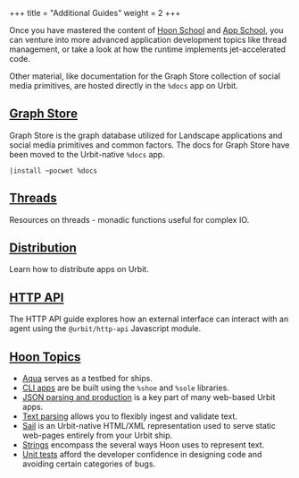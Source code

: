 +++
title = "Additional Guides"
weight = 2
+++

Once you have mastered the content of [Hoon School](/guides/core/hoon-school)
and [App School](/guides/core/app-school), you can venture into more advanced
application development topics like thread management, or take a look at how
the runtime implements jet-accelerated code.

Other material, like documentation for the Graph Store collection of social
media primitives, are hosted directly in the `%docs` app on Urbit.

## [Graph Store](/docs/userspace/graph-store)

Graph Store is the graph database utilized for Landscape applications and social
media primitives and common factors.  The docs for Graph Store have been moved
to the Urbit-native `%docs` app.

```hoon
|install ~pocwet %docs
```

## [Threads](/guides/additional/threads/)

Resources on threads - monadic functions useful for complex IO.

## [Distribution](/guides/additional/dist/dist)

Learn how to distribute apps on Urbit.

## [HTTP API](/guides/additional/http-api-guide)

The HTTP API guide explores how an external interface can interact with an agent
using the `@urbit/http-api` Javascript module.

## [Hoon Topics](/guides/additional/hoon)

- [Aqua](/guides/additional/hoon/aqua) serves as a testbed for ships.
- [CLI apps](/guides/additional/hoon/cli-tutorial) are be built using the
  `%shoe` and `%sole` libraries.
- [JSON parsing and production](/guides/additional/hoon/json-guide) is a key
  part of many web-based Urbit apps.
- [Text parsing](/guides/additional/hoon/parsing) allows you to flexibly ingest
  and validate text.
- [Sail](/guides/additional/hoon/sail) is an Urbit-native HTML/XML
  representation used to serve static web-pages entirely from your Urbit ship.
- [Strings](/guides/additional/hoon/strings) encompass the several ways Hoon
  uses to represent text.
- [Unit tests](/guides/additional/hoon/unit-tests) afford the developer
  confidence in designing code and avoiding certain categories of bugs.
